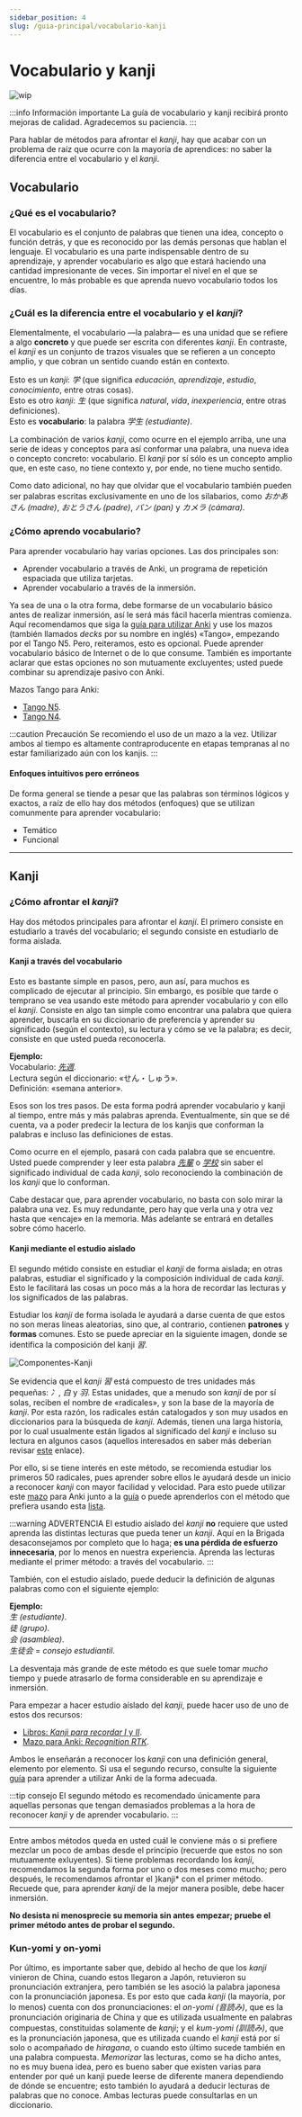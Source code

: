 ```yaml
---
sidebar_position: 4
slug: /guia-principal/vocabulario-kanji
---
```

# Vocabulario y kanji

![wip](../../assets/in-progress.gif)

:::info Información importante
La guía de vocabulario y kanji recibirá pronto mejoras de calidad. Agradecemos su paciencia.
:::

Para hablar de métodos para afrontar el *kanji*, hay que acabar con un problema de raíz que ocurre con la mayoría de aprendices: no saber la diferencia entre el vocabulario y el *kanji*.

## Vocabulario 

### ¿Qué es el vocabulario?

El vocabulario es el conjunto de palabras que tienen una idea, concepto o función detrás, y que es reconocido por las demás personas que hablan el lenguaje. El vocabulario es una parte indispensable dentro de su aprendizaje, y aprender vocabulario es algo que estará haciendo una cantidad impresionante de veces. Sin importar el nivel en el que se encuentre, lo más probable es que aprenda nuevo vocabulario todos los días. 

### ¿Cuál es la diferencia entre el vocabulario y el *kanji*?

Elementalmente, el vocabulario —la palabra— es una unidad que se refiere a algo **concreto** y que puede ser escrita con diferentes *kanji*. En contraste, el *kanji* es un conjunto de trazos visuales que se refieren a un concepto amplio, y que cobran un sentido cuando están en contexto.

Esto es un *kanji*: *学* (que significa *educación*, *aprendizaje*, *estudio*, *conocimiento*, entre otras cosas).<br/>
Esto es otro *kanji*: *生* (que significa *natural*, *vida*, *inexperiencia*, entre otras definiciones).<br/>
Esto es **vocabulario**: la palabra *学生* *(estudiante)*.

La combinación de varios *kanji*, como ocurre en el ejemplo arriba, une una serie de ideas y conceptos para así conformar una palabra, una nueva idea o concepto concreto: vocabulario. El *kanji* por sí sólo es un concepto amplio que, en este caso, no tiene contexto y, por ende, no tiene mucho sentido.

Como dato adicional, no hay que olvidar que el vocabulario también pueden ser palabras escritas exclusivamente en uno de los silabarios, como *おかあさん* *(madre)*, *おとうさん* *(padre)*, *パン* *(pan)* y *カメラ* *(cámara)*.

### ¿Cómo aprendo vocabulario?
Para aprender vocabulario hay varias opciones. Las dos principales son:

- Aprender vocabulario a través de Anki, un programa de repetición espaciada que utiliza tarjetas.
- Aprender vocabulario a través de la inmersión.

Ya sea de una o la otra forma, debe formarse de un vocabulario básico antes de realizar inmersión, así le será más fácil hacerla mientras comienza. Aquí recomendamos que siga la [guía para utilizar Anki](../../various-guide/Anki) y use los mazos (también llamados *decks* por su nombre en inglés) «Tango», empezando por el Tango N5. Pero, reiteramos, esto es opcional. Puede aprender vocabulario básico de Internet o de lo que consume. También es importante aclarar que estas opciones no son mutuamente excluyentes; usted puede combinar su aprendizaje pasivo con Anki.

Mazos Tango para Anki:
- [Tango N5](https://drive.google.com/file/d/1pMlJvSrKQOSaiN8sPLdNDvWP31EClxDO/view).
- [Tango N4](https://drive.google.com/file/d/1WX9AAKJgiTKN-SySPzuGG8T4nXVhWaSi/view).

:::caution Precaución
Se recomiendo el uso de un mazo a la vez. Utilizar ambos al tiempo es altamente contraproducente en etapas tempranas al no estar familiarizado aún con los kanjis.
:::

#### Enfoques intuitivos pero erróneos
De forma general se tiende a pesar que las palabras son términos lógicos y exactos, a raíz de ello hay dos métodos (enfoques) que se utilizan comunmente para aprender vocabulario:

- Temático
- Funcional


--- 

## Kanji

### ¿Cómo afrontar el *kanji*?

Hay dos métodos principales para afrontar el *kanji*. El primero consiste en estudiarlo a través del vocabulario; el segundo consiste en estudiarlo de forma aislada.

#### Kanji a través del vocabulario
Esto es bastante simple en pasos, pero, aun así, para muchos es complicado de ejecutar al principio. Sin embargo, es posible que tarde o temprano se vea usando este método para aprender vocabulario y con ello el *kanji*. Consiste en algo tan simple como encontrar una palabra que quiera aprender, buscarla en su diccionario de preferencia y aprender su significado (según el contexto), su lectura y cómo se ve la palabra; es decir, consiste en que usted pueda reconocerla. 

**Ejemplo:**<br/>
Vocabulario: <i>[先週](https://jisho.org/search/%E5%85%88%E9%80%B1)</i>.<br/>
Lectura según el diccionario: «せん・しゅう».<br/>
Definición: «semana anterior».<br/>

Esos son los tres pasos. De esta forma podrá aprender vocabulario y kanji al tiempo, entre más y más palabras aprenda. Eventualmente, sin que se dé cuenta, va a poder predecir la lectura de los kanjis que conforman la palabras e incluso las definiciones de estas.

Como ocurre en el ejemplo, pasará con cada palabra que se encuentre. Usted puede comprender y leer esta palabra *[先輩](https://jisho.org/search/%E5%85%88%E8%BC%A9)* o *[学校](https://jisho.org/search/%E5%AD%A6%E6%A0%A1)* sin saber el significado individual de cada *kanji*, solo reconociendo la combinación de los *kanji* que lo conforman. 

Cabe destacar que, para aprender vocabulario, no basta con solo mirar la palabra una vez. Es muy redundante, pero hay que verla una y otra vez hasta que «encaje» en la memoria. Más adelante se entrará en detalles sobre cómo hacerlo.

#### Kanji mediante el estudio aislado

El segundo métido consiste en estudiar el *kanji* de forma aislada; en otras palabras, estudiar el significado y la composición individual de cada *kanji*. Esto le facilitará las cosas un poco más a la hora de recordar las lecturas y los significados de las palabras. 

Estudiar los *kanji* de forma isolada le ayudará a darse cuenta de que estos no son meras líneas aleatorias, sino que, al contrario, contienen **patrones** y **formas** comunes. Esto se puede apreciar en la siguiente imagen, donde se identifica la composición del kanji *習*. 

![Componentes-Kanji](../../assets/main_guide/kanji_composition.png)

Se evidencia que el *kanji* *習* está compuesto de tres unidades más pequeñas: *冫*, *白* y *羽*. Estas unidades, que a menudo son *kanji* de por sí solas, reciben el nombre de «radicales», y son la base de la mayoría de *kanji*. Por esta razón, los radicales están catalogados y son muy usados en diccionarios para la búsqueda de *kanji*. Además, tienen una larga historia, por lo cual usualmente están ligados al significado del *kanji* e incluso su lectura en algunos casos (aquellos interesados en saber más deberían revisar [este](http://www.chinaknowledge.de/Literature/Script/hanzi-originofcharacters.html) enlace).

Por ello, si se tiene interés en este método, se recomienda estudiar los primeros 50 radicales, pues aprender sobre ellos le ayudará desde un inicio a reconocer *kanji* con mayor facilidad y velocidad. Para esto puede utilizar este [mazo](https://ankiweb.net/shared/info/1044119361) para Anki junto a la [guía](../../various-guide/Anki) o puede aprenderlos con el método que prefiera usando esta [lista](http://d20uo2axdbh83k.cloudfront.net/20140609/d9ae264c2ecaf15e7e3163265045b3d0.pdf).

:::warning ADVERTENCIA
El estudio aislado del *kanji* **no** requiere que usted aprenda las distintas lecturas que pueda tener un *kanji*. Aquí en la Brigada desaconsejamos por completo que lo haga; **es una pérdida de esfuerzo innecesaria**, por lo menos en nuestra experiencia. Aprenda las lecturas mediante el primer método: a través del vocabulario.
:::

También, con el estudio aislado, puede deducir la definición de algunas palabras como con el siguiente ejemplo:

**Ejemplo:** <br/> 
*生* *(estudiante)*.<br/>
*徒* *(grupo)*.<br/>
*会* *(asamblea)*.<br/>
*生徒会* = *consejo estudiantil*.


La desventaja más grande de este método es que suele tomar *mucho* tiempo y puede atrasarlo de forma considerable en su aprendizaje e inmersión. 

Para empezar a hacer estudio aíslado del *kanji*, puede hacer uso de uno de estos dos recursos:
- [Libros: _Kanji para recordar I_ y _II_](https://nihongo-files.blogspot.com/2018/09/kanji-para-recordar-i-y-ii-pdf-mega.html).
- [Mazo para Anki: _Recognition RTK_](http://www.mediafire.com/file/1svvsr7f9cnpwka/Recognition_RTK.apkg/file).

Ambos le enseñarán a reconocer los *kanji* con una definición general, elemento por elemento. Si usa el segundo recurso, consulte la siguiente [guía](../../various-guide/Anki) para aprender a utilizar Anki de la forma adecuada.

:::tip consejo
El segundo método es recomendado únicamente para aquellas personas que tengan demasiados problemas a la hora de reconocer *kanji* y de aprender vocabulario.
:::

--- 

Entre ambos métodos queda en usted cuál le conviene más o si prefiere mezclar un poco de ambas desde el principio (recuerde que estos no son mutuamente exluyentes). Si tiene problemas recordando los *kanji*, recomendamos la segunda forma por uno o dos meses como mucho; pero después, le recomendamos afrontar el }kanji* con el primer método. Recuede que, para aprender *kanji* de la mejor manera posible, debe hacer inmersión.

**No desista ni menosprecie su memoria sin antes empezar; pruebe el primer método antes de probar el segundo.**

### Kun-yomi y on-yomi
Por último, es importante saber que, debido al hecho de que los *kanji* vinieron de China, cuando estos llegaron a Japón, retuvieron su pronunciación extranjera, pero también se les asoció la palabra japonesa con la pronunciación japonesa. Es por esto que cada *kanji* (la mayoría, por lo menos) cuenta con dos pronunciaciones: el _on-yomi_ *(音読み)*, que es la pronunciación originaria de China y que es utilizada usualmente en palabras compuestas, constituidas solamente de *kanji*; y el _kum-yomi_ *(訓読み)*, que es la pronunciación japonesa, que es utilizada cuando el *kanji* está por sí solo o acompañado de *hiragana*, o cuando esto último sucede también en una palabra compuesta. _Memorizar_ las lecturas, como se ha dicho antes, no es muy buena idea, pero es bueno saber que existen varias para entender por qué un kanji puede leerse de diferente manera dependiendo de dónde se encuentre; esto también lo ayudará a deducir lecturas de palabras que no conoce. Ambas lecturas puede consultarlas en un diccionario.
